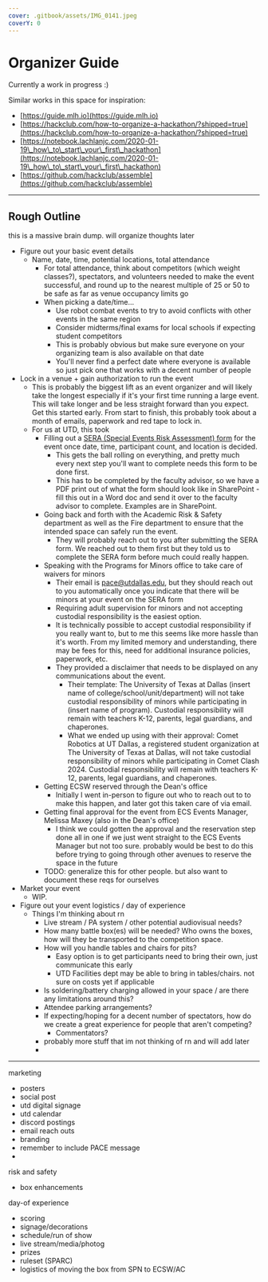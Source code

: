 ```yaml
---
cover: .gitbook/assets/IMG_0141.jpeg
coverY: 0
---
```


# Organizer Guide

Currently a work in progress :)

Similar works in this space for inspiration:

* [https://guide.mlh.io](https://guide.mlh.io)
* [https://hackclub.com/how-to-organize-a-hackathon/?shipped=true](https://hackclub.com/how-to-organize-a-hackathon/?shipped=true)
* [https://notebook.lachlanjc.com/2020-01-19\_how\_to\_start\_your\_first\_hackathon](https://notebook.lachlanjc.com/2020-01-19\_how\_to\_start\_your\_first\_hackathon)
* [https://github.com/hackclub/assemble](https://github.com/hackclub/assemble)



***

## Rough Outline

this is a massive brain dump. will organize thoughts later

* Figure out your basic event details
  * Name, date, time, potential locations, total attendance
    * For total attendance, think about competitors (which weight classes?), spectators, and volunteers needed to make the event successful, and round up to the nearest multiple of 25 or 50 to be safe as far as venue occupancy limits go
    * When picking a date/time...
      * Use robot combat events to try to avoid conflicts with other events in the same region
      * Consider midterms/final exams for local schools if expecting student competitors&#x20;
      * This is probably obvious but make sure everyone on your organizing team is also available on that date
      * You'll never find a perfect date where everyone is available so just pick one that works with a decent number of people
* Lock in a venue + gain authorization to run the event
  * This is probably the biggest lift as an event organizer and will likely take the longest especially if it's your first time running a large event. This will take longer and be less straight forward than you expect. Get this started early. From start to finish, this probably took about a month of emails, paperwork and red tape to lock in.
  * For us at UTD, this took
    * Filling out a [SERA (Special Events Risk Assessment) form](https://legal.utdallas.edu/special-events-risk-assessment/) for the event once date, time, participant count, and location is decided.
      * This gets the ball rolling on everything, and pretty much every next step you'll want to complete needs this form to be done first.&#x20;
      * This has to be completed by the faculty advisor, so we have a PDF print out of what the form should look like in SharePoint - fill this out in a Word doc and send it over to the faculty advisor to complete. Examples are in SharePoint.
    * Going back and forth with the Academic Risk & Safety department as well as the Fire department to ensure that the intended space can safely run the event.
      * They will probably reach out to you after submitting the SERA form. We reached out to them first but they told us to complete the SERA form before much could really happen.
    * Speaking with the Programs for Minors office to take care of waivers for minors
      * Their email is pace@utdallas.edu, but they should reach out to you automatically once you indicate that there will be minors at your event on the SERA form
      * Requiring adult supervision for minors and not accepting custodial responsibility is the easiest option.
      * It is technically possible to accept custodial responsibility if you really want to, but to me this seems like more hassle than it's worth. From my limited memory and understanding, there may be fees for this, need for additional insurance policies, paperwork, etc.
      * They provided a disclaimer that needs to be displayed on any communications about the event.
        * Their template: The University of Texas at Dallas (insert name of college/school/unit/department) will not take custodial responsibility of minors while participating in (insert name of program). Custodial responsibility will remain with teachers K-12, parents, legal guardians, and chaperones.
        * What we ended up using with their approval: Comet Robotics at UT Dallas, a registered student organization at The University of Texas at Dallas, will not take custodial responsibility of minors while participating in Comet Clash 2024. Custodial responsibility will remain with teachers K-12, parents, legal guardians, and chaperones.
    * Getting ECSW reserved through the Dean's office
      * Initially I went in-person to figure out who to reach out to to make this happen, and later got this taken care of via email.
    * Getting final approval for the event from ECS Events Manager, Melissa Maxey (also in the Dean's office)
      * I think we could gotten the approval and the reservation step done all in one if we just went straight to the ECS Events Manager but not too sure. probably would be best to do this before trying to going through other avenues to reserve the space in the future
    * TODO: generalize this for other people. but also want to document these reqs for ourselves
* Market your event
  * WIP.
* Figure out your event logistics / day of experience
  * Things I'm thinking about rn
    * Live stream / PA system / other potential audiovisual needs?
    * How many battle box(es) will be needed? Who owns the boxes, how will they be transported to the competition space.
    * How will you handle tables and chairs for pits?
      * Easy option is to get participants need to bring their own, just communicate this early
      * UTD Facilities dept may be able to bring in tables/chairs. not sure on costs yet if applicable
    * Is soldering/battery charging allowed in your space / are there any limitations around this?
    * Attendee parking arrangements?
    * If expecting/hoping for a decent number of spectators, how do we create a great experience for people that aren't competing?
      * Commentators?
    * probably more stuff that im not thinking of rn and will add later
    * 

---

marketing
- posters
- social post
- utd digital signage
- utd calendar
- discord postings
- email reach outs
- branding
- remember to include PACE message
- 
risk and safety
- box enhancements

day-of experience
- scoring
- signage/decorations
- schedule/run of show
- live stream/media/photog
- prizes
- ruleset (SPARC)
- logistics of moving the box from SPN to ECSW/AC
